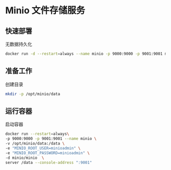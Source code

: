 # Minio 文件存储服务

## 快速部署

无数据持久化

```bash
docker run -d --restart=always --name minio -p 9000:9000 -p 9001:9001 minio/minio server /data --console-address ":9001"
```

## 准备工作

创建目录

```bash
mkdir -p /opt/minio/data
```

## 运行容器

启动容器

```bash
docker run --restart=always\
-p 9000:9000 -p 9001:9001 --name minio \
-v /opt/minio/data:/data \
-e "MINIO_ROOT_USER=minioadmin" \
-e "MINIO_ROOT_PASSWORD=minioadmin" \
-d minio/minio  \
server /data --console-address ":9001"
```
